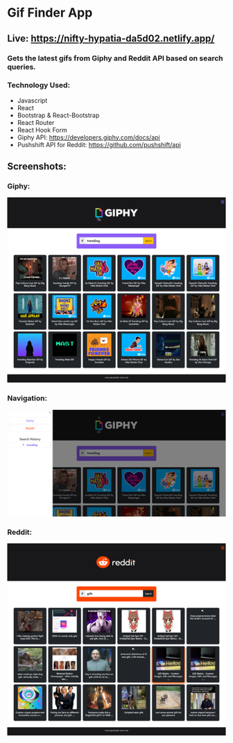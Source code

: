 # Gif Finder App

## Live: https://nifty-hypatia-da5d02.netlify.app/

### Gets the latest gifs from Giphy and Reddit API based on search queries.

### Technology Used:

- Javascript
- React
- Bootstrap & React-Bootstrap
- React Router
- React Hook Form
- Giphy API: https://developers.giphy.com/docs/api
- Pushshift API for Reddit: https://github.com/pushshift/api

## Screenshots:

### Giphy:

![Giphy](/images/giphy.png)

### Navigation:

![Nav](/images/nav.png)

### Reddit:

![Reddit](/images/reddit.png)
